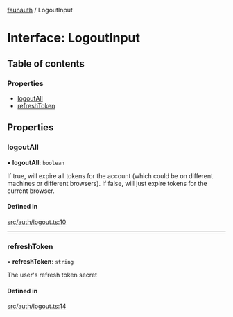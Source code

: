 [faunauth](../index.md) / LogoutInput

# Interface: LogoutInput

## Table of contents

### Properties

- [logoutAll](LogoutInput.md#logoutall)
- [refreshToken](LogoutInput.md#refreshtoken)

## Properties

### logoutAll

• **logoutAll**: `boolean`

If true, will expire all tokens for the account (which could be on different machines or
different browsers). If false, will just expire tokens for the current browser.

#### Defined in

[src/auth/logout.ts:10](https://github.com/alexnitta/faunauth/blob/70b5ca8/src/auth/logout.ts#L10)

___

### refreshToken

• **refreshToken**: `string`

The user's refresh token secret

#### Defined in

[src/auth/logout.ts:14](https://github.com/alexnitta/faunauth/blob/70b5ca8/src/auth/logout.ts#L14)
